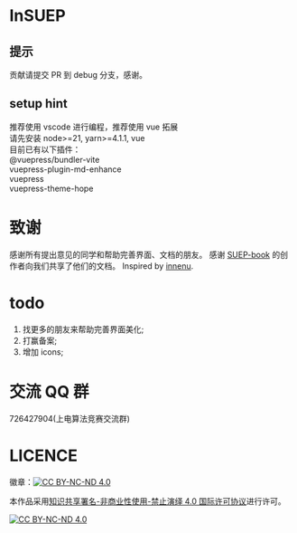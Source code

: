 # InSUEP

## 提示

贡献请提交 PR 到 debug 分支，感谢。

## setup hint

推荐使用 vscode 进行编程，推荐使用 vue 拓展\
请先安装 node>=21, yarn>=4.1.1, vue\
目前已有以下插件：\
@vuepress/bundler-vite\
vuepress-plugin-md-enhance\
vuepress\
vuepress-theme-hope

# 致谢

感谢所有提出意见的同学和帮助完善界面、文档的朋友。
感谢 [SUEP-book](https://github.com/SUEP-Plus/SUEP-Book) 的创作者向我们共享了他们的文档。
Inspired by [innenu](https://innenu.com/).

# todo

1. 找更多的朋友来帮助完善界面美化;
2. 打赢备案;
3. 增加 icons;

# 交流 QQ 群

726427904(上电算法竞赛交流群)

# LICENCE

徽章：[![CC BY-NC-ND 4.0][cc-by-nc-nd-shield]][cc-by-nc-nd]

本作品采用[知识共享署名-非商业性使用-禁止演绎 4.0 国际许可协议][cc-by-nc-nd]进行许可。

[![CC BY-NC-ND 4.0][cc-by-nc-nd-image]][cc-by-nc-nd]

[cc-by-nc-nd]: http://creativecommons.org/licenses/by-nc-nd/4.0/
[cc-by-nc-nd-image]: https://licensebuttons.net/l/by-nc-nd/4.0/88x31.png
[cc-by-nc-nd-shield]: https://img.shields.io/badge/License-CC%20BY--NC--ND%204.0-lightgrey.svg
